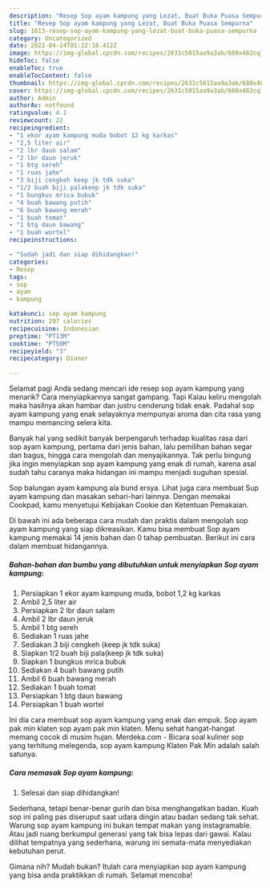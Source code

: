 ```yaml
---
description: "Resep Sop ayam kampung yang Lezat, Buat Buka Puasa Sempurna"
title: "Resep Sop ayam kampung yang Lezat, Buat Buka Puasa Sempurna"
slug: 1613-resep-sop-ayam-kampung-yang-lezat-buat-buka-puasa-sempurna
category: Uncategorized
date: 2022-04-24T01:22:18.412Z
image: https://img-global.cpcdn.com/recipes/2631c5015aa9a3ab/680x482cq70/sop-ayam-kampung-foto-resep-utama.jpg
hideToc: false
enableToc: true
enableTocContent: false
thumbnail: https://img-global.cpcdn.com/recipes/2631c5015aa9a3ab/680x482cq70/sop-ayam-kampung-foto-resep-utama.jpg
cover: https://img-global.cpcdn.com/recipes/2631c5015aa9a3ab/680x482cq70/sop-ayam-kampung-foto-resep-utama.jpg
author: Admin
authorAv: notfound
ratingvalue: 4.1
reviewcount: 22
recipeingredient:
- "1 ekor ayam kampung muda bobot 12 kg karkas"
- "2,5 liter air"
- "2 lbr daun salam"
- "2 lbr daun jeruk"
- "1 btg sereh"
- "1 ruas jahe"
- "3 biji cengkeh keep jk tdk suka"
- "1/2 buah biji palakeep jk tdk suka"
- "1 bungkus mrica bubuk"
- "4 buah bawang putih"
- "6 buah bawang merah"
- "1 buah tomat"
- "1 btg daun bawang"
- "1 buah wortel"
recipeinstructions:

- "Sudah jadi dan siap dihidangkan!"
categories:
- Resep
tags:
- sop
- ayam
- kampung

katakunci: sop ayam kampung 
nutrition: 297 calories
recipecuisine: Indonesian
preptime: "PT13M"
cooktime: "PT50M"
recipeyield: "3"
recipecategory: Dinner

---
```



Selamat pagi Anda sedang mencari ide resep sop ayam kampung yang menarik? Cara menyiapkannya sangat gampang. Tapi Kalau keliru mengolah maka hasilnya akan hambar dan justru cenderung tidak enak. Padahal sop ayam kampung yang enak selayaknya mempunyai aroma dan cita rasa yang mampu memancing selera kita.


Banyak hal yang sedikit banyak berpengaruh terhadap kualitas rasa dari sop ayam kampung, pertama dari jenis bahan, lalu pemilihan bahan segar dan bagus, hingga cara mengolah dan menyajikannya. Tak perlu bingung jika ingin menyiapkan sop ayam kampung yang enak di rumah, karena asal sudah tahu caranya maka hidangan ini mampu menjadi suguhan spesial.

Sop balungan ayam kampung ala bund ersya. Lihat juga cara membuat Sup ayam kampung dan masakan sehari-hari lainnya. Dengan memakai Cookpad, kamu menyetujui Kebijakan Cookie dan Ketentuan Pemakaian.


Di bawah ini ada beberapa cara mudah dan praktis dalam mengolah sop ayam kampung yang siap dikreasikan. Kamu bisa membuat Sop ayam kampung memakai 14 jenis bahan dan 0 tahap pembuatan. Berikut ini cara dalam membuat hidangannya.

<!--inarticleads1-->

##### Bahan-bahan dan bumbu yang dibutuhkan untuk menyiapkan Sop ayam kampung:

1. Persiapkan 1 ekor ayam kampung muda, bobot 1,2 kg karkas
1. Ambil 2,5 liter air
1. Persiapkan 2 lbr daun salam
1. Ambil 2 lbr daun jeruk
1. Ambil 1 btg sereh
1. Sediakan 1 ruas jahe
1. Sediakan 3 biji cengkeh (keep jk tdk suka)
1. Siapkan 1/2 buah biji pala(keep jk tdk suka)
1. Siapkan 1 bungkus mrica bubuk
1. Sediakan 4 buah bawang putih
1. Ambil 6 buah bawang merah
1. Sediakan 1 buah tomat
1. Persiapkan 1 btg daun bawang
1. Persiapkan 1 buah wortel


Ini dia cara membuat sop ayam kampung yang enak dan empuk. Sop ayam pak min klaten sop ayam pak min klaten. Menu sehat hangat-hangat memang cocok di musim hujan. Merdeka.com - Bicara soal kuliner sop yang terhitung melegenda, sop ayam kampung Klaten Pak Min adalah salah satunya. 

<!--inarticleads2-->

##### Cara memasak Sop ayam kampung:


1. Selesai dan siap dihidangkan!

Sederhana, tetapi benar-benar gurih dan bisa menghangatkan badan. Kuah sop ini paling pas diseruput saat udara dingin atau badan sedang tak sehat. Warung sop ayam kampung ini bukan tempat makan yang instagramable. Atau jadi ruang berkumpul generasi yang tak bisa lepas dari gawai. Kalau dilihat tempatnya yang sederhana, warung ini semata-mata menyediakan kebutuhan perut. 

Gimana nih? Mudah bukan? Itulah cara menyiapkan sop ayam kampung yang bisa anda praktikkan di rumah. Selamat mencoba!
